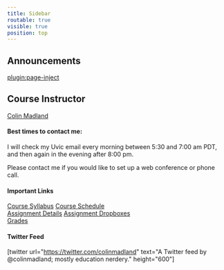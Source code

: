 ```yaml
---
title: Sidebar
routable: true
visible: true
position: top
---
```


## Announcements
[plugin:page-inject](../_important-reminders)

## Course Instructor
[Colin Madland](mailto:cmadland@uvic.ca)

#### Best times to contact me:  
I will check my Uvic email every morning between 5:30 and 7:00 am PDT, and then again in the evening after 8:00 pm.

Please contact me if you would like to set up a web conference or phone call.

#### Important Links
[Course Syllabus](https://coursespaces.uvic.ca/course/view.php?id=61414&section=0)
[Course Schedule](https://edtechuvic.ca/edci335/schedule)  
[Assignment Details](https://edtechuvic.ca/edci335/assignments)
[Assignment Dropboxes](https://coursespaces.uvic.ca/course/view.php?id=61414&section=1)   
[Grades](https://coursespaces.uvic.ca/grade/report/overview/index.php)  

#### Twitter Feed
[twitter url="https://twitter.com/colinmadland" text="A Twitter feed by @colinmadland; mostly education nerdery." height="600"]
